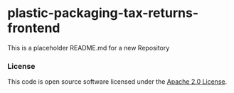 
# plastic-packaging-tax-returns-frontend

This is a placeholder README.md for a new Repository

### License

This code is open source software licensed under the [Apache 2.0 License]("http://www.apache.org/licenses/LICENSE-2.0.html").
